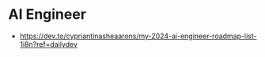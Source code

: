 # AI Engineer
- https://dev.to/cypriantinasheaarons/my-2024-ai-engineer-roadmap-list-1i8n?ref=dailydev